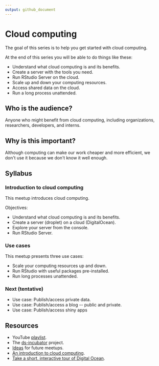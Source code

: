 ```yaml
---
output: github_document
---
```




# Cloud computing

The goal of this series is to help you get started with cloud computing.

At the end of this series you will be able to do things like these:

* Understand what cloud computing is and its benefits.
* Create a server with the tools you need.
* Run RStudio Server on the cloud.
* Scale up and down your computing resources.
* Access shared data on the cloud.
* Run a long process unattended.

## Who is the audience?

Anyone who might benefit from cloud computing, including organizations,
researchers, developers, and interns.

## Why is this important?

Although computing can make our work cheaper and more efficient, we
don't use it because we don't know it well enough.

## Syllabus

### Introduction to cloud computing 

This meetup introduces cloud computing.

Objectives:

* Understand what cloud computing is and its benefits.
* Create a server (droplet) on a cloud (DigitalOcean).
* Explore your server from the console.
* Run RStudio Server. 

### Use cases

This meetup presents three use cases:

* Scale your computing resources up and down.
* Run RStudio with useful packages pre-installed.
* Run long processes unattended.

### Next (tentative)

* Use case: Publish/access private data.
* Use case: Publish/access a blog -- public and private.
* Use case: Publish/access shiny apps

## Resources

* YouTube [playlist](https://bit.ly/ds-incubator-videos).
* The
[ds-incubator](https://github.com/2DegreesInvesting/ds-incubator#ds-incubator)
project.
* [Ideas](https://bit.ly/dsi-ideas) for future meetups.
* [An introduction to cloud computing](https://www.digitalocean.com/community/tutorials/a-general-introduction-to-cloud-computing).
* [Take a short, interactive tour of Digital Ocean](https://www.digitalocean.com/try/developer-brand#tour).
